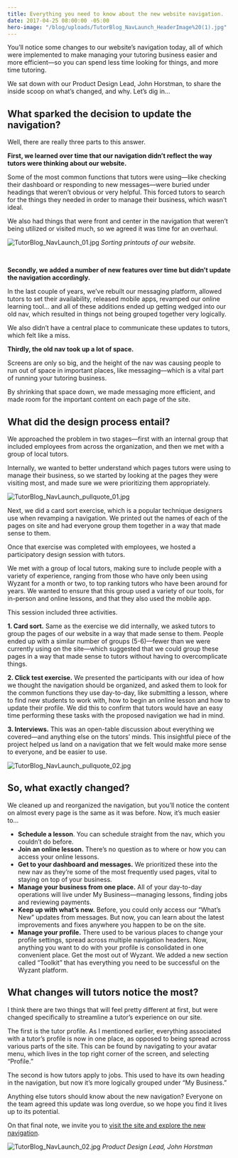 ```yaml
---
title: Everything you need to know about the new website navigation.
date: 2017-04-25 08:00:00 -05:00
hero-image: "/blog/uploads/TutorBlog_NavLaunch_HeaderImage%20(1).jpg"
---
```


You’ll notice some changes to our website’s navigation today, all of which were implemented to make managing your tutoring business easier and more efficient—so you can spend less time looking for things, and more time tutoring.

We sat down with our Product Design Lead, John Horstman, to share the inside scoop on what’s changed, and why. Let’s dig in...

## What sparked the decision to update the navigation?
Well, there are really three parts to this answer. 

**First, we learned over time that our navigation didn’t reflect the way tutors were thinking about our website.**

Some of the most common functions that tutors were using—like checking their dashboard or responding to new messages—were buried under headings that weren’t obvious or very helpful. This forced tutors to search for the things they needed in order to manage their business, which wasn’t ideal.

We also had things that were front and center in the navigation that weren’t being utilized or visited much, so we agreed it was time for an overhaul.

![TutorBlog_NavLaunch_01.jpg](/blog/uploads/TutorBlog_NavLaunch_01.jpg)
*Sorting printouts of our website.*

<br>

**Secondly, we added a number of new features over time but didn’t update the navigation accordingly.**

In the last couple of years, we’ve rebuilt our messaging platform, allowed tutors to set their availability, released mobile apps, revamped our online learning tool… and all of these additions ended up getting wedged into our old nav, which resulted in things not being grouped together very logically. 

We also didn’t have a central place to communicate these updates to tutors, which felt like a miss.

**Thirdly, the old nav took up a lot of space.**

Screens are only so big, and the height of the nav was causing people to run out of space in important places, like messaging—which is a vital part of running your tutoring business. 

By shrinking that space down, we made messaging more efficient, and made room for the important content on each page of the site.

## What did the design process entail?

We approached the problem in two stages—first with an internal group that included employees from across the organization, and then we met with a group of local tutors.

Internally, we wanted to better understand which pages tutors were using to manage their business, so we started by looking at the pages they were visiting most, and made sure we were prioritizing them appropriately. 

![TutorBlog_NavLaunch_pullquote_01.jpg](/blog/uploads/TutorBlog_NavLaunch_pullquote_01.jpg)

Next, we did a card sort exercise, which is a popular technique designers use when revamping a navigation. We printed out the names of each of the pages on site and had everyone group them together in a way that made sense to them. 

Once that exercise was completed with employees, we hosted a participatory design session with tutors. 

We met with a group of local tutors, making sure to include people with a variety of experience, ranging from those who have only been using Wyzant for a month or two, to top ranking tutors who have been around for years. We wanted to ensure that this group used a variety of our tools, for in-person and online lessons, and that they also used the mobile app.

This session included three activities. 

**1. Card sort.** Same as the exercise we did internally, we asked tutors to group the pages of our website in a way that made sense to them. People ended up with a similar number of groups (5-6)—fewer than we were currently using on the site—which suggested that we could group these pages in a way that made sense to tutors without having to overcomplicate things. 

**2. Click test exercise.** We presented the participants with our idea of how we thought the navigation should be organized, and asked them to look for the common functions they use day-to-day, like submitting a lesson, where to find new students to work with, how to begin an online lesson and how to update their profile. We did this to confirm that tutors would have an easy time performing these tasks with the proposed navigation we had in mind.

**3. Interviews.** This was an open-table discussion about everything we covered—and anything else on the tutors’ minds. This insightful piece of the project helped us land on a navigation that we felt would make more sense to everyone, and be easier to use.

![TutorBlog_NavLaunch_pullquote_02.jpg](/blog/uploads/TutorBlog_NavLaunch_pullquote_02.jpg)

## So, what exactly changed?
We cleaned up and reorganized the navigation, but you’ll notice the content on almost every page is the same as it was before. Now, it’s much easier to…

* **Schedule a lesson**. You can schedule straight from the nav, which you couldn’t do before.
* **Join an online lesson.** There’s no question as to where or how you can access your online lessons.
* **Get to your dashboard and messages.** We prioritized these into the new nav as they’re some of the most frequently used pages, vital to staying on top of your business.
* **Manage your business from one place.** All of your day-to-day operations will live under My Business—managing lessons, finding jobs and reviewing payments.
* **Keep up with what’s new.** Before, you could only access our “What’s New” updates from messages. But now, you can learn about the latest improvements and fixes anywhere you happen to be on the site.
* **Manage your profile.** There used to be various places to change your profile settings, spread across multiple navigation headers. Now, anything you want to do with your profile is consolidated in one convenient place.
Get the most out of Wyzant. We added a new section called “Toolkit” that has everything you need to be successful on the Wyzant platform.


## What changes will tutors notice the most?

I think there are two things that will feel pretty different at first, but were changed specifically to streamline a tutor’s experience on our site. 

The first is the tutor profile. As I mentioned earlier, everything associated with a tutor’s profile is now in one place, as opposed to being spread across various parts of the site. This can be found by navigating to your avatar menu, which lives in the top right corner of the screen, and selecting “Profile.”

The second is how tutors apply to jobs. This used to have its own heading in the navigation, but now it’s more logically grouped under “My Business.”

Anything else tutors should know about the new navigation?
Everyone on the team agreed this update was long overdue, so we hope you find it lives up to its potential. 

On that final note, we invite you to [visit the site and explore the new navigation](https://www.wyzant.com/).

![TutorBlog_NavLaunch_02.jpg](/blog/uploads/TutorBlog_NavLaunch_02.jpg)
*Product Design Lead, John Horstman*
